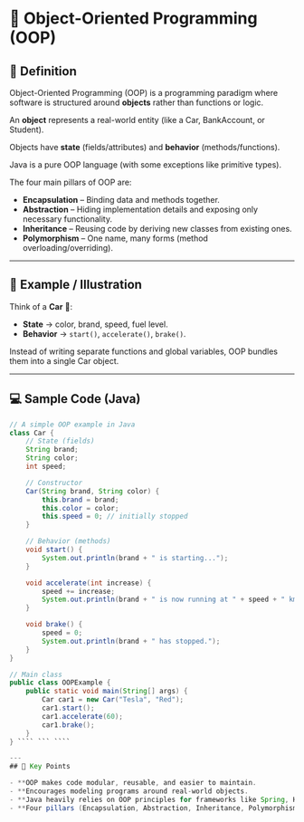 # 📘 Object-Oriented Programming (OOP)

## 📝 Definition

Object-Oriented Programming (OOP) is a programming paradigm where software is structured around **objects** rather than functions or logic.

An **object** represents a real-world entity (like a Car, BankAccount, or Student).

Objects have **state** (fields/attributes) and **behavior** (methods/functions).

Java is a pure OOP language (with some exceptions like primitive types).

The four main pillars of OOP are:

- **Encapsulation** – Binding data and methods together.
- **Abstraction** – Hiding implementation details and exposing only necessary functionality.
- **Inheritance** – Reusing code by deriving new classes from existing ones.
- **Polymorphism** – One name, many forms (method overloading/overriding).

---

## 🎯 Example / Illustration

Think of a **Car** 🚗:

- **State** → color, brand, speed, fuel level.
- **Behavior** → `start()`, `accelerate()`, `brake()`.

Instead of writing separate functions and global variables, OOP bundles them into a single Car object.

---

## 💻 Sample Code (Java)

```java
// A simple OOP example in Java
class Car {
    // State (fields)
    String brand;
    String color;
    int speed;

    // Constructor
    Car(String brand, String color) {
        this.brand = brand;
        this.color = color;
        this.speed = 0; // initially stopped
    }

    // Behavior (methods)
    void start() {
        System.out.println(brand + " is starting...");
    }

    void accelerate(int increase) {
        speed += increase;
        System.out.println(brand + " is now running at " + speed + " km/h");
    }

    void brake() {
        speed = 0;
        System.out.println(brand + " has stopped.");
    }
}

// Main class
public class OOPExample {
    public static void main(String[] args) {
        Car car1 = new Car("Tesla", "Red");
        car1.start();
        car1.accelerate(60);
        car1.brake();
    }
} ```` ``` ````

---
## 🔑 Key Points

- **OOP makes code modular, reusable, and easier to maintain.
- **Encourages modeling programs around real-world objects.
- **Java heavily relies on OOP principles for frameworks like Spring, Hibernate, etc.
- **Four pillars (Encapsulation, Abstraction, Inheritance, Polymorphism) form its backbone.


